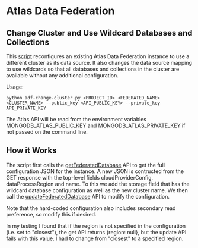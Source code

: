 # Atlas Data Federation
## Change Cluster and Use Wildcard Databases and Collections

This [script](adf-change-cluster.py) reconfigures an existing Atlas Data Federation instance to use a different cluster as its data source. It also changes the data source mapping to use wildcards so that all databases and collections in the cluster are available without any additional configuration.

Usage:
```
python adf-change-cluster.py <PROJECT_ID> <FEDERATED_NAME> <CLUSTER_NAME> --public_key <API_PUBLIC_KEY> --private_key API_PRIVATE_KEY
```

The Atlas API will be read from the environment variables MONGODB_ATLAS_PUBLIC_KEY and MONGODB_ATLAS_PRIVATE_KEY if not passed on the command line.

## How it Works

The script first calls the [getFederatedDatabase](https://www.mongodb.com/docs/atlas/reference/api-resources-spec/v2/#tag/Data-Federation/operation/getFederatedDatabase) API to get the full configuration JSON for the instance. A new JSON is contructed from the GET response with the top-level fields cloudProviderConfig, dataProcessRegion and name. To this we add the storage field that has the wildcard database configuration as well as the new cluster name. We then call the [updateFederatedDatabase](https://www.mongodb.com/docs/atlas/reference/api-resources-spec/v2/#tag/Data-Federation/operation/updateFederatedDatabase) API to modify the configuration.

Note that the hard-coded configuration also includes secondary read preference, so modify this if desired.

In my testing I found that if the region is not specified in the configuration (i.e. set to "closest"), the get API returns {region: null}, but the update API fails with this value. I had to change from "closest" to a specified region.

